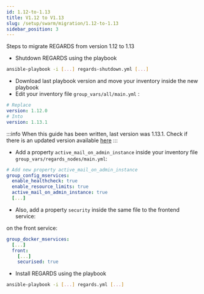 ```yaml
---
id: 1.12-to-1.13
title: V1.12 to V1.13
slug: /setup/swarm/migration/1.12-to-1.13
sidebar_position: 3
---
```


Steps to migrate REGARDS from version 1.12 to 1.13

- Shutdown REGARDS using the playbook

```bash
ansible-playbook -i [...] regards-shutdown.yml [...]
```

- Download last playbook version and move your inventory inside the new playbook
- Edit your inventory file `group_vars/all/main.yml` :

```yaml
# Replace 
version: 1.12.0
# Into 
version: 1.13.1
```

:::info
When this guide has been written, last version was 1.13.1. Check if there is an updated version
available [here](https://github.com/orgs/RegardsOss/packages/container/package/rs-authentication)
:::

- Add a property `active_mail_on_admin_instance` inside your inventory file `group_vars/regards_nodes/main.yml`:

```yaml
# Add new property active_mail_on_admin_instance
group_config_mservices:
  enable_healthcheck: true
  enable_resource_limits: true
  active_mail_on_admin_instance: true
  [...]
```

- Also, add a property `security` inside the same file to the frontend service:

on the front service:

```yaml
group_docker_mservices:
  [...]
  front:
    [...]
    securised: true
```

- Install REGARDS using the playbook

```bash
ansible-playbook -i [...] regards.yml [...]
```
